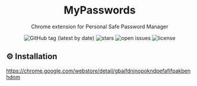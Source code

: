 <div align="center">

  <h1>MyPasswords</h1>

  <p>
    Chrome extension for Personal Safe Password Manager
  </p>

  <img alt="GitHub tag (latest by date)" src="https://img.shields.io/github/v/tag/dev-huiya/mypasswords-chrome-extension?label=version">
  <img src="https://img.shields.io/github/stars/dev-huiya/mypasswords-chrome-extension" alt="stars" />
  <img src="https://img.shields.io/github/issues/dev-huiya/mypasswords-chrome-extension" alt="open issues" />
  <img src="https://img.shields.io/github/license/dev-huiya/mypasswords-chrome-extension" alt="license" />

  <br />
</div>


## :gear: Installation
https://chrome.google.com/webstore/detail/gbajfdnjnopokndpefafifpakbenhdnm

